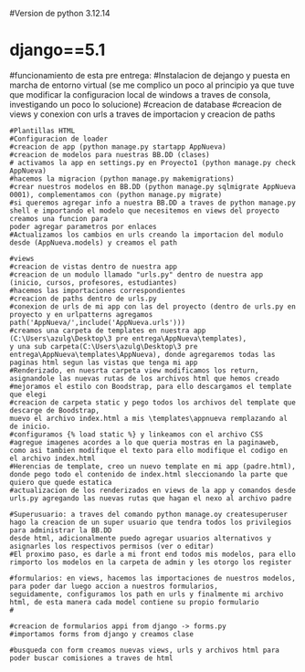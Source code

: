 #Version de python 3.12.14
# django==5.1

#funcionamiento de esta pre entrega:
    #Instalacion de dejango y puesta en marcha de entorno virtual (se me complico un poco al principio ya que tuve 
    que modificar la configuracion local de windows a traves de consola, investigando un poco lo solucione)
    #creacion de database
    #creacion de views y conexion con urls a traves de importacion y creacion de paths
    
    #Plantillas HTML
    #Configuracion de loader
    #creacion de app (python manage.py startapp AppNueva)
    #creacion de modelos para nuestras BB.DD (clases)
    # activamos la app en settings.py en Proyecto1 (python manage.py check AppNueva)
    #hacemos la migracion (python manage.py makemigrations)
    #crear nuestros modelos en BB.DD (python manage.py sqlmigrate AppNueva 0001), complementamos con (python manage.py migrate)
    #si queremos agregar info a nuestra BB.DD a traves de python manage.py shell e importando el modelo que necesitemos en views del proyecto creamos una funcion para
    poder agregar parametros por enlaces
    #Actualizamos los cambios en urls creando la importacion del modulo desde (AppNueva.models) y creamos el path

    #views
    #creacion de vistas dentro de nuestra app
    #creacion de un modulo llamado "urls.py" dentro de nuestra app (inicio, cursos, profesores, estudiantes)
    #hacemos las importaciones correspondientes
    #creacion de paths dentro de urls.py
    #conexion de urls de mi app con las del proyecto (dentro de urls.py en proyecto y en urlpatterns agregamos path('AppNueva/',include('AppNueva.urls')))
    #creamos una carpeta de templates en nuestra app (C:\Users\azulg\Desktop\3 pre entrega\AppNueva\templates), 
    y una sub carpeta(C:\Users\azulg\Desktop\3 pre entrega\AppNueva\templates\AppNueva), donde agregaremos todas las paginas html segun las vistas que tenga mi app
    #Renderizado, en nuesrta carpeta view modificamos los return, asignandole las nuevas rutas de los archivos html que hemos creado
    #mejoramos el estilo con Boodstrap, para ello descargamos el template que elegi
    #creacion de carpeta static y pego todos los archivos del template que descarge de Boodstrap,
    muevo el archivo index.html a mis \templates\appnueva remplazando al de inicio.
    #configuramos {% load static %} y linkeamos con el archivo CSS
    #agregue imagenes acordes a lo que queria mostras en la paginaweb, como asi tambien modifique el texto para ello modifique el codigo en el archivo index.html
    #Herencias de template, creo un nuevo template en mi app (padre.html), donde pego todo el contenido de index.html sleccionando la parte que quiero que quede estatica
    #actualizacion de los renderizados en views de la app y comandos desde urls.py agregando las nuevas rutas que hagan el nexo al archivo padre

    #Superusuario: a traves del comando python manage.oy createsuperuser hago la creacion de un super usuario que tendra todos los privilegios para administrar la BB.DD
    desde html, adicionalmente puedo agregar usuarios alternativos y asignarles los respectivos permisos (ver o editar)
    #El proximo paso, es darle a mi front end todos mis modelos, para ello rimporto los modelos en la carpeta de admin y les otorgo los register

    #formularios: en views, hacemos las importaciones de nuestros modelos, para poder dar luego accion a nuestros formularios,
    seguidamente, configuramos los path en urls y finalmente mi archivo html, de esta manera cada model contiene su propio formulario
    #

    #creacion de formularios appi from django -> forms.py 
    #importamos forms from django y creamos clase

    #busqueda con form creamos nuevas views, urls y archivos html para poder buscar comisiones a traves de html
    
    


    


